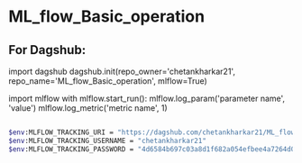 
# ML_flow_Basic_operation

## For Dagshub:

import dagshub
dagshub.init(repo_owner='chetankharkar21', repo_name='ML_flow_Basic_operation', mlflow=True)

import mlflow
with mlflow.start_run():
  mlflow.log_param('parameter name', 'value')
  mlflow.log_metric('metric name', 1)

```bash 

$env:MLFLOW_TRACKING_URI = "https://dagshub.com/chetankharkar21/ML_flow_Basic_operation.mlflow"
$env:MLFLOW_TRACKING_USERNAME = "chetankharkar21"
$env:MLFLOW_TRACKING_PASSWORD = "4d6584b697c03a8d1f682a054efbee4a7264d047"

```
